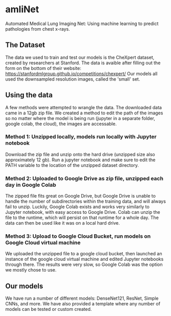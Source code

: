 # amliNet
Automated Medical Lung Imaging Net:
Using machine learning to predict pathologies from chest x-rays.


## The Dataset
The data we used to train and test our models is the CheXpert dataset, created by researchers at Stanford. The data is avaible after filling out the form on the bottom of their website: https://stanfordmlgroup.github.io/competitions/chexpert/ Our models all used the downsampled resolution images, called the 'small' set. 

## Using the data
A few methods were attempted to wrangle the data. The downloaded data came in a 12gb zip file. We created a method to edit the path of the images so no matter where the model is being run (jupyter in a separate folder, google colab, the cloud), the images are accessable.
### Method 1: Unzipped locally, models run locally with Jupyter notebook
Download the zip file and unzip onto the hard drive (unzipped size also approximately 12 gb). Run a jupyter notebook and make sure to edit the PATH variable to the location of the unzipped dataset directory.

### Method 2: Uploaded to Google Drive as zip file, unzipped each day in Google Colab
The zipped file fits great on Google Drive, but Google Drive is unable to handle the number of subdirectories within the training data, and will always fail to unzip. Luckily, Google Colab exists and works very similarly to Jupyter notebook, with easy access to Google Drive. Colab can unzip the file to the runtime, which will persist on that runtime for a whole day. The data can then be used like it was on a local hard drive.

### Method 3: Upload to Google Cloud Bucket, run models on Google Cloud virtual machine
We uploaded the unzipped file to a google cloud bucket, then launched an instance of the google cloud virtual machine and edited Jupyter notebooks through there. The results were very slow, so Google Colab was the option we mostly chose to use.

## Our models
We have run a number of different models: DenseNet121, ResNet, Simple CNNs, and more. We have also provided a template where any number of models can be tested or custom created. 
